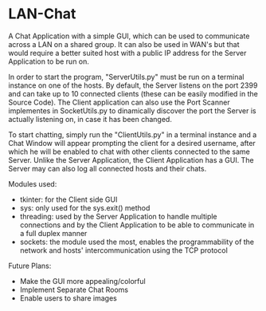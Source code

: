 # LAN-Chat
  A Chat Application with a simple GUI, which can be used to communicate across a LAN on a shared group. It can also
be used in WAN's but that would require a better suited host with a public IP address for the Server Application to
be run on.

  In order to start the program, "ServerUtils.py" must be run on a terminal instance on one of the hosts. By default,
the Server listens on the port 2399 and can take up to 10 connected clients (these can be easily modified in the
Source Code). The Client application can also use the Port Scanner implementes in SocketUtils.py to dinamically
discover the port the Server is actually listening on, in case it has been changed.

  To start chatting, simply run the "ClientUtils.py" in a terminal instance and a Chat Window will appear prompting the
client for a desired username, after which he will be enabled to chat with other clients connected to the same Server.
Unlike the Server Application, the Client Application has a GUI. The Server may can also log all connected hosts and
their chats.

Modules used:
- tkinter: for the Client side GUI
- sys: only used for the sys.exit() method
- threading: used by the Server Application to handle multiple connections and by the Client Application to be able to
             communicate in a full duplex manner
- sockets: the module used the most, enables the programmability of the network and hosts' intercommunication using the
           TCP protocol
             
Future Plans:
- Make the GUI more appealing/colorful
- Implement Separate Chat Rooms
- Enable users to share images
